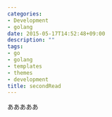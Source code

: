 ```yaml
---
categories:
- Development
- golang
date: 2015-05-17T14:52:48+09:00
description: ""
tags:
- go
- golang
- templates
- themes
- development
title: secondRead
---
```


あああああ
